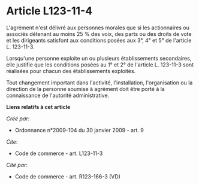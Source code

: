 # Article L123-11-4

L'agrément n'est délivré aux personnes morales que si les actionnaires ou associés détenant au moins 25 % des voix, des parts
ou des droits de vote et les dirigeants satisfont aux conditions posées aux 3°, 4° et 5° de l'article L. 123-11-3. 

Lorsqu'une personne exploite un ou plusieurs établissements secondaires, elle justifie que les conditions posées au 1° et 2°
de l'article L. 123-11-3 sont réalisées pour chacun des établissements exploités. 

Tout changement important dans l'activité, l'installation, l'organisation ou la direction de la personne soumise à agrément
doit être porté à la connaissance de l'autorité administrative.

**Liens relatifs à cet article**

_Créé par_:

  - Ordonnance n°2009-104 du 30 janvier 2009 - art. 9

_Cite_:

  - Code de commerce - art. L123-11-3

_Cité par_:

  - Code de commerce - art. R123-166-3 (VD)
